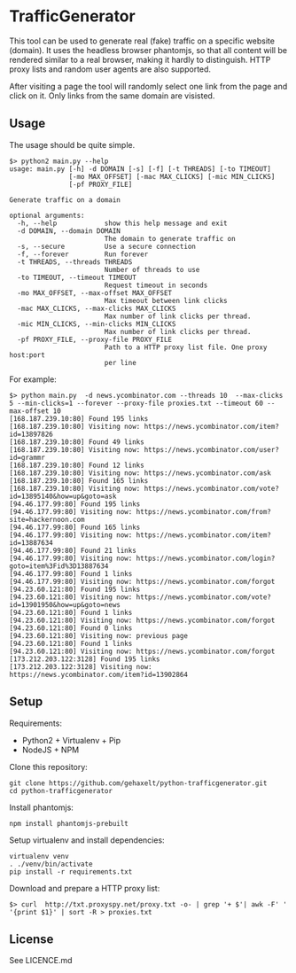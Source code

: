 TrafficGenerator
======
This tool can be used to generate real (fake) traffic on a specific website (domain). It uses the headless browser phantomjs, so that all content will be rendered similar to a real browser, making it hardly to distinguish. 
HTTP proxy lists and random user agents are also supported. 

After visiting a page the tool will randomly select one link from the page and click on it. Only links from the same domain are visisted.

## Usage 
The usage should be quite simple. 

```
$> python2 main.py --help
usage: main.py [-h] -d DOMAIN [-s] [-f] [-t THREADS] [-to TIMEOUT]
               [-mo MAX_OFFSET] [-mac MAX_CLICKS] [-mic MIN_CLICKS]
               [-pf PROXY_FILE]

Generate traffic on a domain

optional arguments:
  -h, --help            show this help message and exit
  -d DOMAIN, --domain DOMAIN
                        The domain to generate traffic on
  -s, --secure          Use a secure connection
  -f, --forever         Run forever
  -t THREADS, --threads THREADS
                        Number of threads to use
  -to TIMEOUT, --timeout TIMEOUT
                        Request timeout in seconds
  -mo MAX_OFFSET, --max-offset MAX_OFFSET
                        Max timeout between link clicks
  -mac MAX_CLICKS, --max-clicks MAX_CLICKS
                        Max number of link clicks per thread.
  -mic MIN_CLICKS, --min-clicks MIN_CLICKS
                        Max number of link clicks per thread.
  -pf PROXY_FILE, --proxy-file PROXY_FILE
                        Path to a HTTP proxy list file. One proxy host:port
                        per line
```
For example:

```
$> python main.py  -d news.ycombinator.com --threads 10  --max-clicks 5 --min-clicks=1 --forever --proxy-file proxies.txt --timeout 60 --max-offset 10
[168.187.239.10:80] Found 195 links
[168.187.239.10:80] Visiting now: https://news.ycombinator.com/item?id=13897826
[168.187.239.10:80] Found 49 links
[168.187.239.10:80] Visiting now: https://news.ycombinator.com/user?id=grammr
[168.187.239.10:80] Found 12 links
[168.187.239.10:80] Visiting now: https://news.ycombinator.com/ask
[168.187.239.10:80] Found 165 links
[168.187.239.10:80] Visiting now: https://news.ycombinator.com/vote?id=13895140&how=up&goto=ask
[94.46.177.99:80] Found 195 links
[94.46.177.99:80] Visiting now: https://news.ycombinator.com/from?site=hackernoon.com
[94.46.177.99:80] Found 165 links
[94.46.177.99:80] Visiting now: https://news.ycombinator.com/item?id=13887634
[94.46.177.99:80] Found 21 links
[94.46.177.99:80] Visiting now: https://news.ycombinator.com/login?goto=item%3Fid%3D13887634
[94.46.177.99:80] Found 1 links
[94.46.177.99:80] Visiting now: https://news.ycombinator.com/forgot
[94.23.60.121:80] Found 195 links
[94.23.60.121:80] Visiting now: https://news.ycombinator.com/vote?id=13901950&how=up&goto=news
[94.23.60.121:80] Found 1 links
[94.23.60.121:80] Visiting now: https://news.ycombinator.com/forgot
[94.23.60.121:80] Found 0 links
[94.23.60.121:80] Visiting now: previous page
[94.23.60.121:80] Found 1 links
[94.23.60.121:80] Visiting now: https://news.ycombinator.com/forgot
[173.212.203.122:3128] Found 195 links
[173.212.203.122:3128] Visiting now: https://news.ycombinator.com/item?id=13902864
```

## Setup

Requirements:

- Python2 + Virtualenv + Pip
- NodeJS + NPM

Clone this repository:

```
git clone https://github.com/gehaxelt/python-trafficgenerator.git
cd python-trafficgenerator
```

Install phantomjs:

```
npm install phantomjs-prebuilt
```

Setup virtualenv and install dependencies:

```
virtualenv venv
. ./venv/bin/activate
pip install -r requirements.txt
```

Download and prepare a HTTP proxy list:

```
$> curl  http://txt.proxyspy.net/proxy.txt -o- | grep '+ $'| awk -F' ' '{print $1}' | sort -R > proxies.txt
```

## License

See LICENCE.md